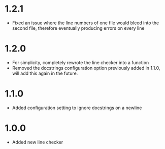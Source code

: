 # 1.2.1
- Fixed an issue where the line numbers of one file would bleed into the second file, therefore eventually producing errors on every line

# 1.2.0
- For simplicity, completely rewrote the line checker into a function
- Removed the docstrings configuration option previously added in 1.1.0, will add this again in the future.

# 1.1.0
- Added configuration setting to ignore docstrings on a newline

# 1.0.0
- Added new line checker